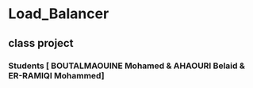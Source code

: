 # Load_Balancer
## class project 
### Students [ BOUTALMAOUINE Mohamed & AHAOURI Belaid & ER-RAMIQI Mohammed]
